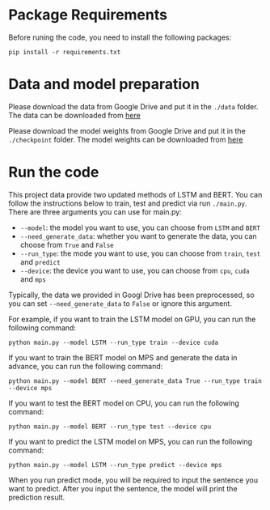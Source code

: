 # Package Requirements
Before runing the code, you need to install the following packages:
```terminal
pip install -r requirements.txt
```

# Data and model preparation
Please download the data from Google Drive and put it in the `./data` folder. The data can be downloaded from [here](https://drive.google.com/drive/folders/1)

Please download the model weights from Google Drive and put it in the `./checkpoint` folder. The model weights can be downloaded from [here](https://drive.google.com/drive/folders/1)

# Run the code
This project data provide two updated methods of LSTM and BERT. You can follow the instructions below to train, test and predict via run `./main.py`.
There are three arguments you can use for main.py:
- `--model`: the model you want to use, you can choose from `LSTM` and `BERT`
- `--need_generate_data`: whether you want to generate the data, you can choose from `True` and `False`
- `--run_type`: the mode you want to use, you can choose from `train`, `test` and `predict`
- `--device`: the device you want to use, you can choose from `cpu`, `cuda` and `mps`  

Typically, the data we provided in Googl Drive has been preprocessed, so you can set `--need_generate_data` to `False` or ignore this argument.

For example, if you want to train the LSTM model on GPU, you can run the following command:
```terminal
python main.py --model LSTM --run_type train --device cuda
```

If you want to train the BERT model on MPS and generate the data in advance, you can run the following command:
```terminal
python main.py --model BERT --need_generate_data True --run_type train --device mps
```

If you want to test the BERT model on CPU, you can run the following command:
```terminal
python main.py --model BERT --run_type test --device cpu
```

If you want to predict the LSTM model on MPS, you can run the following command:
```terminal
python main.py --model LSTM --run_type predict --device mps
```
When you run predict mode, you will be required to input the sentence you want to predict. After you input the sentence, the model will print the prediction result.

